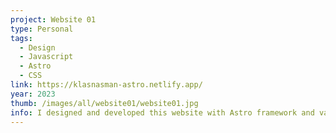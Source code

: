 ```yaml
---
project: Website 01
type: Personal
tags:
  - Design
  - Javascript
  - Astro
  - CSS
link: https://klasnasman-astro.netlify.app/
year: 2023
thumb: /images/all/website01/website01.jpg
info: I designed and developed this website with Astro framework and vanilla JS, prioritizing simplicity and functionality.
---
```

